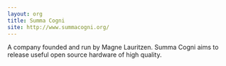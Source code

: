 ```yaml
---
layout: org
title: Summa Cogni
site: http://www.summacogni.org/
---
```

A company founded and run by Magne Lauritzen. Summa Cogni aims to release useful open source hardware of high quality.